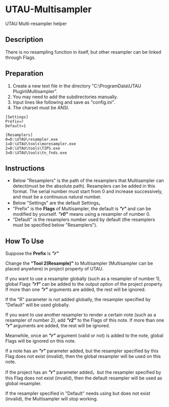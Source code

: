 # UTAU-Multisampler
UTAU Multi-resampler helper

## Description
There is no resampling function in itself, but other resampler can be linked through Flags.

## Preparation
1. Create a new text file in the directory "C:\ProgramData\UTAU Plugin\Multisampler".
2. You may need to add the subdirectories manually.
3. Input lines like following and save as "config.ini".
4. The charset must be ANSI.

```
[Settings]
Prefix=r
Default=1

[Resamplers]
0=D:\UTAU\resampler.exe
1=D:\UTAU\tools\moresampler.exe
2=D:\UTAU\tools\TIPS.exe
3=D:\UTAU\tools\tn_fnds.exe
```

## Instructions
* Below "Resamplers" is the path of the resamplers that Multisampler can detect(must be the absolute path). Resamplers can be added in this format. The serial number must start from 0 and increase successively, and must be a continuous natural number.
* Below "Settings" are the default Settings。
* "Prefix" is the **Flags** of Multisampler, the default is ***"r"*** and can be modified by yourself. ***"r0"*** means using a resampler of number 0.
* "Default" is the resamplers number used by default (the resamplers must be specified below "Resamplers").

## How To Use
Suppose the **Prefix** is ***"r"***

Change the **"Tool 2(Resample)"** to Multisampler (Multisampler can be placed anywhere) in project property of UTAU.

If you want to use a resampler globally (such as a resampler of number 1), global Flags ***"r1"*** can be added to the output option of the project property. If more than one ***"r"*** arguments are added, the rest will be ignored.

If the "R" parameter is not added globally, the resampler specified by "Default" will be used globally.

If you want to use another resampler to render a certain note (such as a resampler of number 2), add ***"r2"*** to the Flags of this note. If more than one ***"r"*** arguments are added, the rest will be ignored.

Meanwhile, once an ***"r"*** argument (valid or not) is added to the note, global Flags will be ignored on this note.

If a note has an ***"r"*** parameter added, but the resampler specified by this Flag does not exist (invalid), then the global resampler will be used on this note.

If the project has an ***"r"*** parameter added，but the resampler specified by this Flag does not exist (invalid), then the default resampler will be used as global resampler.

If the resampler specified in "Default" needs using but does not exist (invalid), the Multisampler will stop working.
